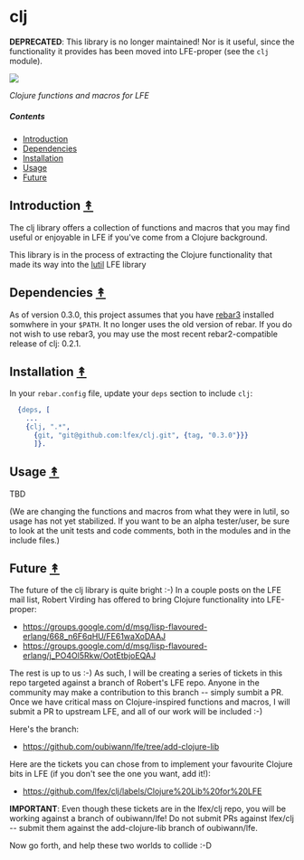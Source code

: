 # clj

**DEPRECATED**: This library is no longer maintained! Nor is it useful, since the functionality it provides has been moved into LFE-proper (see the `clj` module).

[![][kla-logo]][kla-logo-large]

[kla-logo]: priv/images/clojure.png
[kla-logo-large]: priv/images/clojure.png

*Clojure functions and macros for LFE*

##### Contents

* [Introduction](#introduction-)
* [Dependencies](#dependencies-)
* [Installation](#installation-)
* [Usage](#usage-)
* [Future](#future-)


## Introduction [&#x219F;](#contents)

The clj library offers a collection of functions and macros that you may find useful
or enjoyable in LFE if you've come from a Clojure background.

This library is in the process of extracting the Clojure functionality that made its
way into the [lutil](https://github.com/lfex/lutil#contents) LFE library


## Dependencies [&#x219F;](#contents)

As of version 0.3.0, this project assumes that you have
[rebar3](https://github.com/rebar/rebar3) installed somwhere in your ``$PATH``.
It no longer uses the old version of rebar. If you do not wish to use rebar3,
you may use the most recent rebar2-compatible release of clj: 0.2.1.


## Installation [&#x219F;](#contents)

In your ``rebar.config`` file, update your ``deps`` section to include
``clj``:

```erlang
  {deps, [
    ...
    {clj, ".*",
      {git, "git@github.com:lfex/clj.git", {tag, "0.3.0"}}}
      ]}.
```


## Usage [&#x219F;](#contents)

TBD

(We are changing the functions and macros from what they were in lutil, so usage has
not yet stabilized. If you want to be an alpha tester/user, be sure to look at the
unit tests and code comments, both in the modules and in the include files.)

## Future [&#x219F;](#contents)

The future of the clj library is quite bright :-) In a couple posts on the LFE mail list, Robert Virding has offered to bring Clojure functionality into LFE-proper:
 * https://groups.google.com/d/msg/lisp-flavoured-erlang/668_n6F6qHU/FE61waXoDAAJ
 * https://groups.google.com/d/msg/lisp-flavoured-erlang/j_PO4Ol5Rkw/OotEtbjoEQAJ

The rest is up to us :-) As such, I will be creating a series of tickets in this repo targeted against a branch of Robert's LFE repo. Anyone in the community may make a contribution to this branch -- simply sumbit a PR. Once we have critical mass on Clojure-inspired functions and macros, I will submit a PR to upstream LFE, and all of our work will be included :-)

Here's the branch:
 * https://github.com/oubiwann/lfe/tree/add-clojure-lib

Here are the tickets you can chose from to implement your favourite Clojure bits in LFE (if you don't see the one you want, add it!):
 * https://github.com/lfex/clj/labels/Clojure%20Lib%20for%20LFE

**IMPORTANT**: Even though these tickets are in the lfex/clj repo, you will be working against a branch of oubiwann/lfe! Do not submit PRs against lfex/clj -- submit them against the add-clojure-lib branch of oubiwann/lfe.

Now go forth, and help these two worlds to collide :-D
